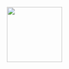 <p align="center"><img src="https://avatars.githubusercontent.com/u/91626055?v=4" width="128" /></p>

<div align="center">